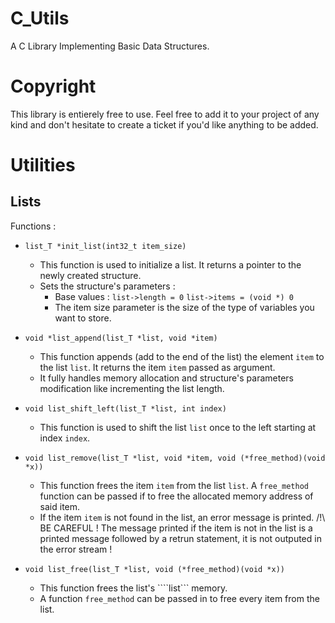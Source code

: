# C_Utils
A C Library Implementing Basic Data Structures.

# Copyright
This library is entierely free to use. Feel free to add it to your project of any kind and don't hesitate to create a ticket if you'd like anything to be added.

# Utilities

## Lists

Functions : 
* ```list_T *init_list(int32_t item_size)```
    * This function is used to initialize a list. It returns a pointer to the newly created structure.
    * Sets the structure's parameters : 
        * Base values : ```list->length = 0```
                            ```list->items = (void *) 0```
        * The item size parameter is the size of the type of variables you want to store.

* ```void *list_append(list_T *list, void *item)```
    * This function appends (add to the end of the list) the element ```item``` to the list ```list```. It returns the item ```item``` passed as argument.
    * It fully handles memory allocation and structure's parameters modification like incrementing the list length.

* ```void list_shift_left(list_T *list, int index)```
    * This function is used to shift the list ```list``` once to the left starting at index ```index```.

* ```void list_remove(list_T *list, void *item, void (*free_method)(void *x))```
    * This function frees the item ```item``` from the list ```list```. A ```free_method``` function can be passed if to free the allocated memory address of said item.
    * If the item ```item``` is not found in the list, an error message is printed. /!\ BE CAREFUL ! The message printed if the item is not in the list is a printed message followed by a retrun statement, it is not outputed in the error stream !

* ```void list_free(list_T *list, void (*free_method)(void *x))```
    * This function frees the list's ````list``` memory.
    * A function ```free_method``` can be passed in to free every item from the list.
